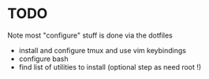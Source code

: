 # TODO

Note most "configure" stuff is done via the dotfiles

- install and configure tmux and use vim keybindings
- configure bash
- find list of utilities to install (optional step as need root !)
